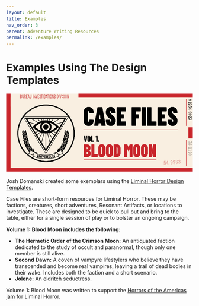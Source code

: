 ```yaml
---
layout: default
title: Examples
nav_order: 3
parent: Adventure Writing Resources
permalink: /examples/
---
```


# Examples Using The Design Templates
![image](/img/example.png)

Josh Domanski created some exemplars using the [Liminal Horror Design Templates](https://unenthuser.itch.io/liminal-horror-design-templates).

Case Files are short-form resources for Liminal Horror. These may be factions, creatures, short adventures, Resonant Artifacts, or locations to investigate. These are designed to be quick to pull out and bring to the table, either for a single session of play or to bolster an ongoing campaign.

**Volume 1: Blood Moon includes the following:**

- **The Hermetic Order of the Crimson Moon:** An antiquated faction dedicated to the study of occult and paranormal, though only one member is still alive.
- **Second Dawn:** A coven of vampyre lifestylers who believe they have transcended and become real vampires, leaving a trail of dead bodies in their wake. Includes both the faction and a short scenario.
- **Jolene:** An eldritch seductress.

Volume 1: Blood Moon was written to support the [Horrors of the Americas jam](https://itch.io/jam/horror-of-the-americas-jam) for Liminal Horror.

